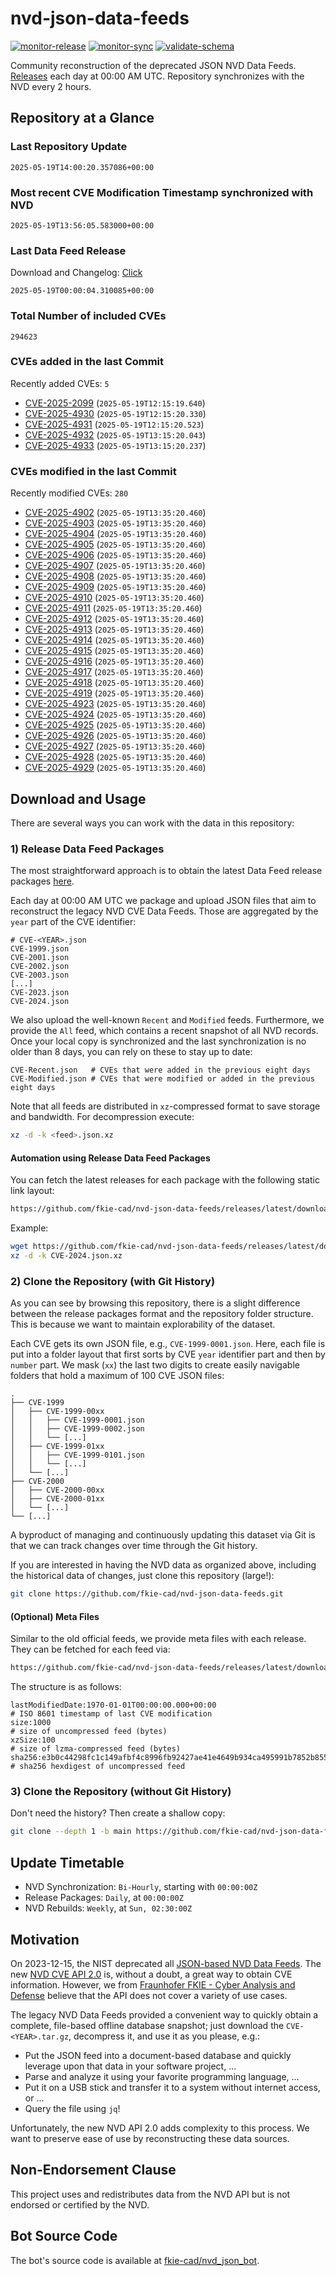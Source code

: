 # nvd-json-data-feeds

[![monitor-release](https://github.com/fkie-cad/nvd-json-data-feeds/actions/workflows/monitor_release.yml/badge.svg)](https://github.com/fkie-cad/nvd-json-data-feeds/actions/workflows/monitor_release.yml)
[![monitor-sync](https://github.com/fkie-cad/nvd-json-data-feeds/actions/workflows/monitor_sync.yml/badge.svg)](https://github.com/fkie-cad/nvd-json-data-feeds/actions/workflows/monitor_sync.yml)
[![validate-schema](https://github.com/fkie-cad/nvd-json-data-feeds/actions/workflows/validate_schema.yml/badge.svg)](https://github.com/fkie-cad/nvd-json-data-feeds/actions/workflows/validate_schema.yml)

Community reconstruction of the deprecated JSON NVD Data Feeds.
[Releases](https://github.com/fkie-cad/nvd-json-data-feeds/releases/latest) each day at 00:00 AM UTC.
Repository synchronizes with the NVD every 2 hours.

## Repository at a Glance

### Last Repository Update

```plain
2025-05-19T14:00:20.357086+00:00
```

### Most recent CVE Modification Timestamp synchronized with NVD

```plain
2025-05-19T13:56:05.583000+00:00
```

### Last Data Feed Release

Download and Changelog: [Click](https://github.com/fkie-cad/nvd-json-data-feeds/releases/latest)

```plain
2025-05-19T00:00:04.310085+00:00
```

### Total Number of included CVEs

```plain
294623
```

### CVEs added in the last Commit

Recently added CVEs: `5`

- [CVE-2025-2099](CVE-2025/CVE-2025-20xx/CVE-2025-2099.json) (`2025-05-19T12:15:19.640`)
- [CVE-2025-4930](CVE-2025/CVE-2025-49xx/CVE-2025-4930.json) (`2025-05-19T12:15:20.330`)
- [CVE-2025-4931](CVE-2025/CVE-2025-49xx/CVE-2025-4931.json) (`2025-05-19T12:15:20.523`)
- [CVE-2025-4932](CVE-2025/CVE-2025-49xx/CVE-2025-4932.json) (`2025-05-19T13:15:20.043`)
- [CVE-2025-4933](CVE-2025/CVE-2025-49xx/CVE-2025-4933.json) (`2025-05-19T13:15:20.237`)


### CVEs modified in the last Commit

Recently modified CVEs: `280`

- [CVE-2025-4902](CVE-2025/CVE-2025-49xx/CVE-2025-4902.json) (`2025-05-19T13:35:20.460`)
- [CVE-2025-4903](CVE-2025/CVE-2025-49xx/CVE-2025-4903.json) (`2025-05-19T13:35:20.460`)
- [CVE-2025-4904](CVE-2025/CVE-2025-49xx/CVE-2025-4904.json) (`2025-05-19T13:35:20.460`)
- [CVE-2025-4905](CVE-2025/CVE-2025-49xx/CVE-2025-4905.json) (`2025-05-19T13:35:20.460`)
- [CVE-2025-4906](CVE-2025/CVE-2025-49xx/CVE-2025-4906.json) (`2025-05-19T13:35:20.460`)
- [CVE-2025-4907](CVE-2025/CVE-2025-49xx/CVE-2025-4907.json) (`2025-05-19T13:35:20.460`)
- [CVE-2025-4908](CVE-2025/CVE-2025-49xx/CVE-2025-4908.json) (`2025-05-19T13:35:20.460`)
- [CVE-2025-4909](CVE-2025/CVE-2025-49xx/CVE-2025-4909.json) (`2025-05-19T13:35:20.460`)
- [CVE-2025-4910](CVE-2025/CVE-2025-49xx/CVE-2025-4910.json) (`2025-05-19T13:35:20.460`)
- [CVE-2025-4911](CVE-2025/CVE-2025-49xx/CVE-2025-4911.json) (`2025-05-19T13:35:20.460`)
- [CVE-2025-4912](CVE-2025/CVE-2025-49xx/CVE-2025-4912.json) (`2025-05-19T13:35:20.460`)
- [CVE-2025-4913](CVE-2025/CVE-2025-49xx/CVE-2025-4913.json) (`2025-05-19T13:35:20.460`)
- [CVE-2025-4914](CVE-2025/CVE-2025-49xx/CVE-2025-4914.json) (`2025-05-19T13:35:20.460`)
- [CVE-2025-4915](CVE-2025/CVE-2025-49xx/CVE-2025-4915.json) (`2025-05-19T13:35:20.460`)
- [CVE-2025-4916](CVE-2025/CVE-2025-49xx/CVE-2025-4916.json) (`2025-05-19T13:35:20.460`)
- [CVE-2025-4917](CVE-2025/CVE-2025-49xx/CVE-2025-4917.json) (`2025-05-19T13:35:20.460`)
- [CVE-2025-4918](CVE-2025/CVE-2025-49xx/CVE-2025-4918.json) (`2025-05-19T13:35:20.460`)
- [CVE-2025-4919](CVE-2025/CVE-2025-49xx/CVE-2025-4919.json) (`2025-05-19T13:35:20.460`)
- [CVE-2025-4923](CVE-2025/CVE-2025-49xx/CVE-2025-4923.json) (`2025-05-19T13:35:20.460`)
- [CVE-2025-4924](CVE-2025/CVE-2025-49xx/CVE-2025-4924.json) (`2025-05-19T13:35:20.460`)
- [CVE-2025-4925](CVE-2025/CVE-2025-49xx/CVE-2025-4925.json) (`2025-05-19T13:35:20.460`)
- [CVE-2025-4926](CVE-2025/CVE-2025-49xx/CVE-2025-4926.json) (`2025-05-19T13:35:20.460`)
- [CVE-2025-4927](CVE-2025/CVE-2025-49xx/CVE-2025-4927.json) (`2025-05-19T13:35:20.460`)
- [CVE-2025-4928](CVE-2025/CVE-2025-49xx/CVE-2025-4928.json) (`2025-05-19T13:35:20.460`)
- [CVE-2025-4929](CVE-2025/CVE-2025-49xx/CVE-2025-4929.json) (`2025-05-19T13:35:20.460`)


## Download and Usage

There are several ways you can work with the data in this repository:

### 1) Release Data Feed Packages

The most straightforward approach is to obtain the latest Data Feed release packages [here](https://github.com/fkie-cad/nvd-json-data-feeds/releases/latest).

Each day at 00:00 AM UTC we package and upload JSON files that aim to reconstruct the legacy NVD CVE Data Feeds.
Those are aggregated by the `year` part of the CVE identifier:

```
# CVE-<YEAR>.json
CVE-1999.json
CVE-2001.json
CVE-2002.json
CVE-2003.json
[...]
CVE-2023.json
CVE-2024.json
```

We also upload the well-known `Recent` and `Modified` feeds.
Furthermore, we provide the `All` feed, which contains a recent snapshot of all NVD records.
Once your local copy is synchronized and the last synchronization is no older than 8 days, you can rely on these to stay up to date:

```plain
CVE-Recent.json   # CVEs that were added in the previous eight days
CVE-Modified.json # CVEs that were modified or added in the previous eight days
```

Note that all feeds are distributed in `xz`-compressed format to save storage and bandwidth.
For decompression execute:

```sh
xz -d -k <feed>.json.xz
```

#### Automation using Release Data Feed Packages

You can fetch the latest releases for each package with the following static link layout:

```sh
https://github.com/fkie-cad/nvd-json-data-feeds/releases/latest/download/CVE-<YEAR>.json.xz
```

Example:

```sh
wget https://github.com/fkie-cad/nvd-json-data-feeds/releases/latest/download/CVE-2024.json.xz
xz -d -k CVE-2024.json.xz
```

### 2) Clone the Repository (with Git History)

As you can see by browsing this repository, there is a slight difference between the release packages format and the repository folder structure.
This is because we want to maintain explorability of the dataset.

Each CVE gets its own JSON file, e.g., `CVE-1999-0001.json`.
Here, each file is put into a folder layout that first sorts by CVE `year` identifier part and then by `number` part.
We mask (`xx`) the last two digits to create easily navigable folders that hold a maximum of 100 CVE JSON files:

```plain
.
├── CVE-1999
│   ├── CVE-1999-00xx
│   │   ├── CVE-1999-0001.json
│   │   ├── CVE-1999-0002.json
│   │   └── [...]
│   ├── CVE-1999-01xx
│   │   ├── CVE-1999-0101.json
│   │   └── [...]
│   └── [...]
├── CVE-2000
│   ├── CVE-2000-00xx
│   ├── CVE-2000-01xx
│   └── [...]
└── [...]
```

A byproduct of managing and continuously updating this dataset via Git is that we can track changes over time through the Git history.

If you are interested in having the NVD data as organized above, including the historical data of changes, just clone this repository (large!):

```sh
git clone https://github.com/fkie-cad/nvd-json-data-feeds.git
```

#### (Optional) Meta Files

Similar to the old official feeds, we provide meta files with each release. They can be fetched for each feed via:

```sh
https://github.com/fkie-cad/nvd-json-data-feeds/releases/latest/download/CVE-<YEAR>.meta
```

The structure is as follows:

```plain
lastModifiedDate:1970-01-01T00:00:00.000+00:00                          # ISO 8601 timestamp of last CVE modification
size:1000                                                               # size of uncompressed feed (bytes)
xzSize:100                                                              # size of lzma-compressed feed (bytes)
sha256:e3b0c44298fc1c149afbf4c8996fb92427ae41e4649b934ca495991b7852b855 # sha256 hexdigest of uncompressed feed
```

### 3) Clone the Repository (without Git History)

Don't need the history? Then create a shallow copy:

```sh
git clone --depth 1 -b main https://github.com/fkie-cad/nvd-json-data-feeds.git
```


## Update Timetable

* NVD Synchronization: `Bi-Hourly`, starting with `00:00:00Z`
* Release Packages: `Daily`, at `00:00:00Z`
* NVD Rebuilds: `Weekly`, at `Sun, 02:30:00Z`


## Motivation

On 2023-12-15, the NIST deprecated all [JSON-based NVD Data Feeds](https://nvd.nist.gov/vuln/data-feeds#divRetirementBanner-1).
The new [NVD CVE API 2.0](https://nvd.nist.gov/developers/vulnerabilities) is, without a doubt, a great way to obtain CVE information.
However, we from [Fraunhofer FKIE - Cyber Analysis and Defense](https://www.fkie.fraunhofer.de/en/departments/cad.html) believe that the API does not cover a variety of use cases.

The legacy NVD Data Feeds provided a convenient way to quickly obtain a complete, file-based offline database snapshot; just download the `CVE-<YEAR>.tar.gz`, decompress it, and use it as you please, e.g.:

- Put the JSON feed into a document-based database and quickly leverage upon that data in your software project, ...
- Parse and analyze it using your favorite programming language, ...
- Put it on a USB stick and transfer it to a system without internet access, or ...
- Query the file using `jq`!

Unfortunately, the new NVD API 2.0 adds complexity to this process.
We want to preserve ease of use by reconstructing these data sources.

## Non-Endorsement Clause

This project uses and redistributes data from the NVD API but is not endorsed or certified by the NVD.

## Bot Source Code

The bot's source code is available at [fkie-cad/nvd\_json\_bot](https://github.com/fkie-cad/nvd_json_bot).